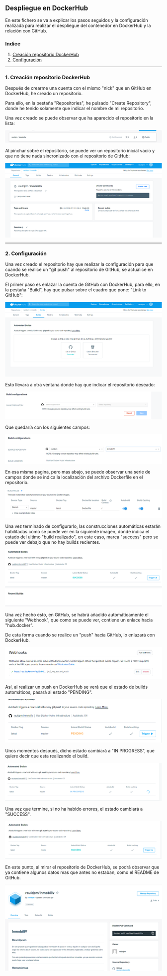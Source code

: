 
## Despliegue en DockerHub

En este fichero se va a explicar los pasos seguidos y la configuración realizada para realizar el despliegue del contenedor en DockerHub y la relación con GitHub.

### Indice

1. [Creación repositorio DockerHub](#id1)
2. [Configuración](#id2)

---
### 1. Creación repositorio DockerHub<a id="id1"></a>

Después de crearme una cuenta con el mismo "nick" que en GitHub en DockerHub, he creado un repositorio.

Para ello, en la pestaña "Repositories", he pulsado "Create Repository", donde he tenido solamente que indicar el nombre de mi repositorio.

Una vez creado se puede observar que ha aparecido el repositorio en la lista:

![Repo creado](../docs/img/DockerHub/dockerhub_1.png)

Al pinchar sobre el repositorio, se puede ver un repositorio inicial vacío y que no tiene nada sincronizado con el repositorio de GitHub:

![Repo inicial](../docs/img/DockerHub/dockerhub_2.png)

---
### 2. Configuración<a id="id2"></a>

Una vez creado el repositorio hay que realizar la configuración para que cuando se realice un "git push" al repositorio de GitHub, se actualice en DockerHub.

El primer paso es enlazar la cuenta de GitHub con DockerHub, para ello, en la pestaña "Build", hay que pulsar sobre el cuadro que pone: "Link to GitHub":

![Linked to GitHub](../docs/img/DockerHub/dockerhub_3.png)

Esto llevara a otra ventana donde hay que indicar el repositorio deseado:

![Seleccionar repo GitHub](../docs/img/DockerHub/dockerhub_4.png)

Que quedaría con los siguientes campos:

![GitHub repo seleccionado](../docs/img/DockerHub/dockerhub_5_1.png)

En esa misma pagina, pero mas abajo, se puede observar una serie de campos donde se indica la localización del archivo Dockerfile en el repositorio.

![Reglas de build](../docs/img/DockerHub/dockerhub_5_2.png)

Una vez terminado de configurarlo, las construcciones automáticas estarán habilitadas como se puede ver en la siguiente imagen, donde indica el estado del ultimo "build realizado", en este caso, marca "success" pero se puede ver debajo que no hay builds recientes.

![Build inicial vacío](../docs/img/DockerHub/dockerhub_6.png)

Una vez hecho esto, en GitHub, se habrá añadido automáticamente el siguiente "Webhook", que como se puede ver, contiene un enlace hacia "hub.docker". 

De esta forma cuando se realice un "push" hacia GitHub, lo enlazará con DockerHub.

![Webhooks GitHub](../docs/img/DockerHub/dockerhub_7.png)

Así, al realizar un push en DockerHub se verá que el estado de builds automáticos, pasará al estado "PENDING".

![Automated Build Pending](../docs/img/DockerHub/dockerhub_8.png)

Unos momentos después, dicho estado cambiará a "IN PROGRESS", que quiere decir que esta realizando el build.

![Automated Build Progress](../docs/img/DockerHub/dockerhub_9.png)

Una vez que termine, si no ha habido errores, el estado cambiará a "SUCCESS".

![Automated Build Success](../docs/img/DockerHub/dockerhub_10.png)

En este punto, al mirar el repositorio de DockerHub, se podrá observar que ya contiene algunos datos mas que antes no estaban, como el README de GitHub.

![Repo después de push](../docs/img/DockerHub/dockerhub_11.png)


  